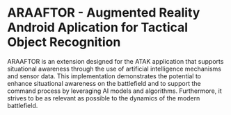 # ARAAFTOR - Augmented Reality Android Aplication for Tactical Object Recognition

ARAAFTOR is an extension designed for the ATAK application that supports situational awareness through the use of artificial intelligence mechanisms and sensor data. This implementation demonstrates the potential to enhance situational awareness on the battlefield and to support the command process by leveraging AI models and algorithms. Furthermore, it strives to be as relevant as possible to the dynamics of the modern battlefield.

